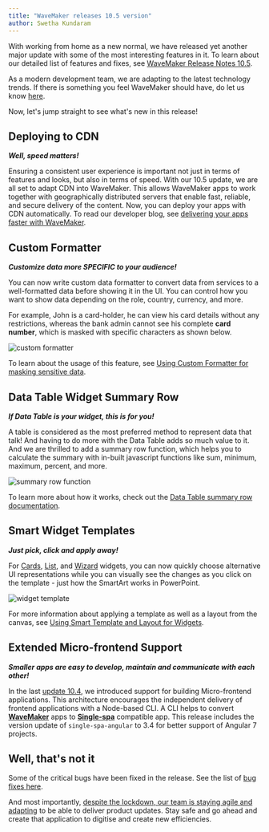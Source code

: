 ```yaml
---
title: "WaveMaker releases 10.5 version"
author: Swetha Kundaram
---
```


With working from home as a new normal, we have released yet another major update with some of the most interesting features in it. To learn about our detailed list of features and fixes, see [WaveMaker Release Notes 10.5](/learn/wavemaker-release-notes/v10-5-0).

As a modern development team, we are adapting to the latest technology trends. If there is something you feel WaveMaker should have, do let us know [here](mailto:info@wavemaker.com).

Now, let's jump straight to see what's new in this release!

<!-- truncate -->

## Deploying to CDN

***Well, speed matters!***

Ensuring a consistent user experience is important not just in terms of features and looks, but also in terms of speed. With our 10.5 update, we are all set to adapt CDN into WaveMaker. This allows WaveMaker apps to work together with geographically distributed servers that enable fast, reliable, and secure delivery of the content. Now, you can deploy your apps with CDN automatically. To read our developer blog, see [delivering your apps faster with WaveMaker](/learn/blog/2020/06/23/deliver-faster-applications-with-wavemaker).

## Custom Formatter

***Customize data more SPECIFIC to your audience!***

You can now write custom data formatter to convert data from services to a well-formatted data before showing it in the UI. You can control how you want to show data depending on the role, country, currency, and more. 

For example, John is a card-holder, he can view his card details without any restrictions, whereas the bank admin cannot see his complete **card number**, which is masked with specific characters as shown below.

![custom formatter](/learn/assets/custom-formatter.png)

To learn about the usage of this feature, see [Using Custom Formatter for masking sensitive data](/learn/how-tos/using-custom-formatter).

## Data Table Widget Summary Row

***If Data Table is your widget, this is for you!***

A table is considered as the most preferred method to represent data that talk! And having to do more with the Data Table adds so much value to it. And we are thrilled to add a summary row function, which helps you to calculate the summary with in-built javascript functions like sum, minimum, maximum, percent, and more.

![summary row function](/learn/assets/datatable_summaryrow4.png)

To learn more about how it works, check out the [Data Table summary row documentation](/learn/app-development/widgets/datalive/datatable/summary-row).

## Smart Widget Templates

***Just pick, click and apply away!***

For [Cards](/learn/app-development/widgets/datalive/cards), [List](/learn/app-development/widgets/datalive/list), and [Wizard](/learn/app-development/widgets/container/wizard) widgets, you can now quickly choose alternative UI representations while you can visually see the changes as you click on the template - just how the SmartArt works in PowerPoint. 

![widget template](/learn/assets/widget-template.gif)

For more information about applying a template as well as a layout from the canvas, see [Using Smart Template and Layout for Widgets](/learn/how-tos/widget-template-layout).

## Extended Micro-frontend Support

***Smaller apps are easy to develop, maintain and communicate with each other!***

In the last [update 10.4](/learn/wavemaker-release-notes/v10-4-0), we introduced support for building Micro-frontend applications. This architecture encourages the independent delivery of frontend applications with a Node-based CLI. A CLI helps to convert **[WaveMaker](https://www.wavemakeronline.com/login/login)** apps to **[Single-spa](https://single-spa.js.org/)** compatible app. This release includes the version update of `single-spa-angular` to 3.4  for better support of Angular 7 projects.

## Well, that's not it

Some of the critical bugs have been fixed in the release. See the list of [bug fixes here](/learn/wavemaker-release-notes/v10-5-0/).

And most importantly, [despite the lockdown, our team is staying agile and adapting](https://www.wavemaker.com/delivering-major-product-update-from-home/) to be able to deliver product updates. Stay safe and go ahead and create that application to digitise and create new efficiencies.
